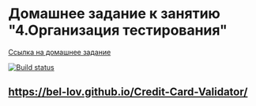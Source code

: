 # Домашнее задание к занятию "4.Организация тестирования"

[Ссылка на домашнее задание](https://github.com/netology-code/ahj-homeworks/tree/video/testing)

[![Build status](https://ci.appveyor.com/api/projects/status/g6bb55s7392bpre0?svg=true)](https://ci.appveyor.com/project/bel-lov/Credit-Card-Validator)


## https://bel-lov.github.io/Credit-Card-Validator/